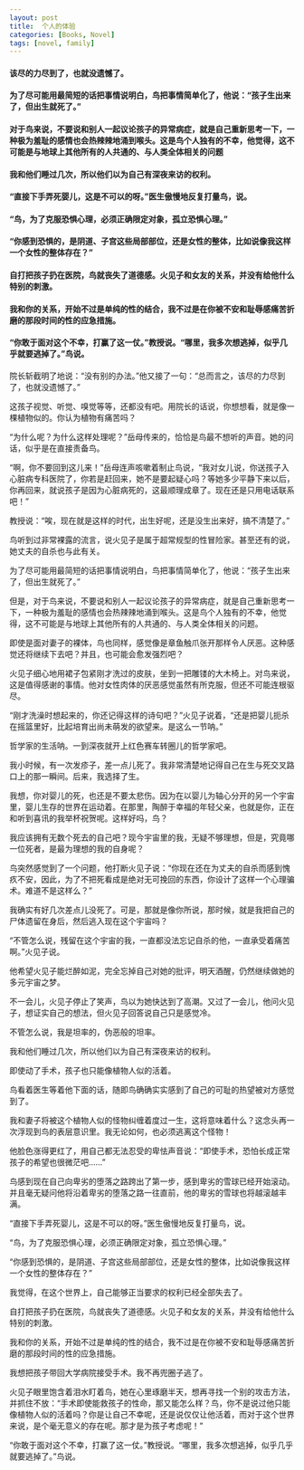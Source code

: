 ```yaml
---
layout: post
title:  个人的体验
categories: [Books, Novel]
tags: [novel, family]
---
```

#### 该尽的力尽到了，也就没遗憾了。
#### 为了尽可能用最简短的话把事情说明白，鸟把事情简单化了，他说：“孩子生出来了，但出生就死了。”
#### 对于鸟来说，不要说和别人一起议论孩子的异常病症，就是自己重新思考一下，一种极为羞耻的感情也会热辣辣地涌到喉头。这是鸟个人独有的不幸，他觉得，这不可能是与地球上其他所有的人共通的、与人类全体相关的问题
#### 我和他们睡过几次，所以他们以为自己有深夜来访的权利。
#### “直接下手弄死婴儿，这是不可以的呀。”医生傲慢地反复打量鸟，说。
#### “鸟，为了克服恐惧心理，必须正确限定对象，孤立恐惧心理。”
#### “你感到恐惧的，是阴道、子宫这些局部部位，还是女性的整体，比如说像我这样一个女性的整体存在？”
#### 自打把孩子扔在医院，鸟就丧失了道德感。火见子和女友的关系，并没有给他什么特别的刺激。
#### 我和你的关系，开始不过是单纯的性的结合，我不过是在你被不安和耻辱感痛苦折磨的那段时间的性的应急措施。
#### “你敢于面对这个不幸，打赢了这一仗。”教授说。“哪里，我多次想逃掉，似乎几乎就要逃掉了。”鸟说。
<!-- more -->
院长斩截明了地说：“没有别的办法。”他又接了一句：“总而言之，该尽的力尽到了，也就没遗憾了。”

这孩子视觉、听觉、嗅觉等等，还都没有吧。用院长的话说，你想想看，就是像一棵植物似的。你认为植物有痛苦吗？

“为什么呢？为什么这样处理呢？”岳母传来的，恰恰是鸟最不想听的声音。她的问话，似乎是在直接责备鸟。

“啊，你不要回到这儿来！”岳母连声咳嗽着制止鸟说，“我对女儿说，你送孩子入心脏病专科医院了，你若是赶回来，她不是要起疑心吗？等她多少平静下来以后，你再回来，就说孩子是因为心脏病死的，这最顺理成章了。现在还是只用电话联系吧！”

教授说：“唉，现在就是这样的时代，出生好呢，还是没生出来好，搞不清楚了。”

鸟听到过非常裸露的流言，说火见子是属于超常规型的性冒险家。甚至还有的说，她丈夫的自杀也与此有关。

为了尽可能用最简短的话把事情说明白，鸟把事情简单化了，他说：“孩子生出来了，但出生就死了。”

但是，对于鸟来说，不要说和别人一起议论孩子的异常病症，就是自己重新思考一下，一种极为羞耻的感情也会热辣辣地涌到喉头。这是鸟个人独有的不幸，他觉得，这不可能是与地球上其他所有的人共通的、与人类全体相关的问题。

即使是面对妻子的裸体，鸟也同样，感觉像是章鱼触爪张开那样令人厌恶。这种感觉还将继续下去吧？并且，也可能会愈发强烈吧？

火见子细心地用裙子包紧刚才洗过的皮肤，坐到一把雕镂的大木椅上。对鸟来说，这是值得感谢的事情。他对女性肉体的厌恶感觉虽然有所克服，但还不可能连根驱尽。

“刚才洗澡时想起来的，你还记得这样的诗句吧？”火见子说着，“还是把婴儿扼杀在摇篮里好，比起培育出尚未萌发的欲望来。是这么一节呐。”

哲学家的生活呐。一到深夜就开上红色赛车转圈儿的哲学家吧。

我小时候，有一次发疹子，差一点儿死了。我非常清楚地记得自己在生与死交叉路口上的那一瞬间。后来，我选择了生。

我想，你对婴儿的死，也还是不要太悲伤。因为在以婴儿为轴心分开的另一个宇宙里，婴儿生存的世界在运动着。在那里，陶醉于幸福的年轻父亲，也就是你，正在和听到喜讯的我举杯祝贺呢。这样好吗，鸟？

我应该拥有无数个死去的自己吧？现今宇宙里的我，无疑不够理想，但是，究竟哪一位死者，是最为理想的我的自身呢？

鸟突然感觉到了一个问题，他打断火见子说：“你现在还在为丈夫的自杀而感到愧疚不安，因此，为了不把死看成是绝对无可挽回的东西，你设计了这样一个心理骗术。难道不是这样么？”

我确实有好几次差点儿没死了。可是，那就是像你所说，那时候，就是我把自己的尸体遗留在身后，然后逃入现在这个宇宙吗？

“不管怎么说，残留在这个宇宙的我，一直都没法忘记自杀的他，一直承受着痛苦啊。”火见子说。

他希望火见子能烂醉如泥，完全忘掉自己对她的批评，明天酒醒，仍然继续做她的多元宇宙之梦。

不一会儿，火见子停止了笑声，鸟以为她快达到了高潮。又过了一会儿，他问火见子，想证实自己的想法，但火见子回答说自己只是感觉冷。

不管怎么说，我是坦率的，伪恶般的坦率。

我和他们睡过几次，所以他们以为自己有深夜来访的权利。

即使动了手术，孩子也只能像植物人似的活着。

鸟看着医生等着他下面的话，随即鸟确确实实感到了自己的可耻的热望被对方感觉到了。

我和妻子将被这个植物人似的怪物纠缠着度过一生，这将意味着什么？这念头再一次浮现到鸟的表层意识里。我无论如何，也必须逃离这个怪物！

他脸色涨得更红了，用自己都无法忍受的卑怯声音说：“即使手术，恐怕长成正常孩子的希望也很微茫吧……”

鸟感到现在自己向卑劣的堕落之路跨出了第一步，感到卑劣的雪球已经开始滚动。并且毫无疑问他将沿着卑劣的堕落之路一往直前，他的卑劣的雪球也将越滚越丰满。

“直接下手弄死婴儿，这是不可以的呀。”医生傲慢地反复打量鸟，说。

“鸟，为了克服恐惧心理，必须正确限定对象，孤立恐惧心理。”

“你感到恐惧的，是阴道、子宫这些局部部位，还是女性的整体，比如说像我这样一个女性的整体存在？”

我觉得，在这个世界上，自己能够正当要求的权利已经全部失去了。

自打把孩子扔在医院，鸟就丧失了道德感。火见子和女友的关系，并没有给他什么特别的刺激。

我和你的关系，开始不过是单纯的性的结合，我不过是在你被不安和耻辱感痛苦折磨的那段时间的性的应急措施。

我想把孩子带回大学病院接受手术。我不再兜圈子逃了。

火见子眼里饱含着泪水盯着鸟，她在心里琢磨半天，想再寻找一个别的攻击方法，并抓住不放：“手术即使能救孩子的性命，那又能怎么样？鸟，你不是说过他只能像植物人似的活着吗？你是让自己不幸呢，还是说仅仅让他活着，而对于这个世界来说，是个毫无意义的存在呢。那才是为孩子考虑呢！”

“你敢于面对这个不幸，打赢了这一仗。”教授说。“哪里，我多次想逃掉，似乎几乎就要逃掉了。”鸟说。


